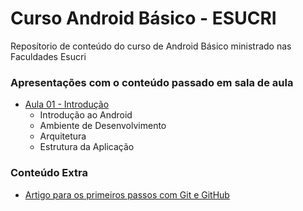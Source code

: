 # Curso Android Básico - ESUCRI
Reposítorio de conteúdo do curso de Android Básico ministrado nas Faculdades Esucri

### Apresentações com o conteúdo passado em sala de aula
 - [Aula  01 - Introdução](http://bit.ly/esucri-android-basico-aula01)
   - Introdução ao Android
   - Ambiente de Desenvolvimento
   - Arquitetura
   - Estrutura da Aplicação

### Conteúdo Extra
 - [Artigo para os primeiros passos com Git e GitHub](https://tableless.com.br/tudo-que-voce-queria-saber-sobre-git-e-github-mas-tinha-vergonha-de-perguntar/)
